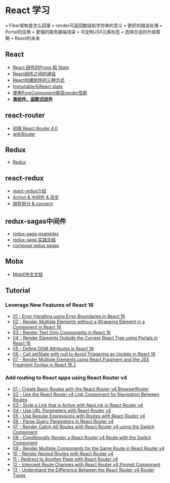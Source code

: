# React 学习


• Fiber架构是怎么回事
• render可返回数组和字符串的意义
• 更好的错误处理
• Portal的应用
• 更强的服务器端渲染
• 可定制JSX元素标签
• 选择合适的升级策略
• React的未来

## React
* [React 组件的Props 和 State](docs/React/React%20组件的Props%20和%20State.md)
* [React组件之间的通信](docs/React/React组件之间的通信.md)
* [React创建组件的三种方式](docs/React/React创建组件的三种方式.md)
* [Immutable与React state](docs/React/Immutable与React%20state.md)
* [使用PureComponent提高render性能](docs/React/使用PureComponent提高render性能.md)
* [**类组件、函数式组件**](https://juejin.im/post/5c0dfa265188257a5a2514d6)

## react-router
* [初探 React Router 4.0](https://www.jianshu.com/p/e3adc9b5f75c)
* [withRouter](docs/react-router/withRouter.md)

## Redux
* [Redux](docs/Redux/Redux.md)

## react-redux
* [react-redux介绍](docs/react-redux/react-redux介绍.md)
* [Action & 中间件 & 异步](https://github.com/dwqs/blog/issues/35)
* [组件拆分 & connect](https://github.com/dwqs/blog/issues/38)


## redux-sagas中间件
* [redux-saga-examples](https://github.com/kuy/redux-saga-examples)
* [redux-saga 实践总结](https://segmentfault.com/a/1190000007261052?_ea=1290634)
* [compose redux sagas](https://segmentfault.com/a/1190000005776381)

## Mobx
* [MobX中文文档](https://cn.mobx.js.org/)

## Tutorial

### Leverage New Features of React 16
* [01 - Error Handling using Error Boundaries in React 16](tutorial/Leverage%20New%20Features%20of%20React%2016/01%20-%20Error%20Handling%20using%20Error%20Boundaries%20in%20React%2016/script.jsx)
* [02 - Render Multiple Elements without a Wrapping Element in a Component in React 16](tutorial/Leverage%20New%20Features%20of%20React%2016/02%20-%20Render%20Multiple%20Elements%20without%20a%20Wrapping%20Element%20in%20a%20Component%20in%20React%2016/script.jsx)
* [03 - Render Text Only Components in React 16](tutorial/Leverage%20New%20Features%20of%20React%2016/03%20-%20Render%20Text%20Only%20Components%20in%20React%2016/script.jsx)
* [04 - Render Elements Outside the Current React Tree using Portals in React 16](tutorial/Leverage%20New%20Features%20of%20React%2016/04%20-%20Render%20Elements%20Outside%20the%20Current%20React%20Tree%20using%20Portals%20in%20React%2016/script.jsx)
* [05 - Define DOM Attributes in React 16](tutorial/Leverage%20New%20Features%20of%20React%2016/05%20-%20Define%20DOM%20Attributes%20in%20React%2016/script.jsx)
* [06 - Call setState with null to Avoid Triggering an Update in React 16](tutorial/Leverage%20New%20Features%20of%20React%2016/06%20-%20Call%20setState%20with%20null%20to%20Avoid%20Triggering%20an%20Update%20in%20React%2016/script.jsx)
* [07 - Render Multiple Elements using React.Fragment and the JSX Fragment Syntax in React 16.2](tutorial/Leverage%20New%20Features%20of%20React%2016/07%20-%20Render%20Multiple%20Elements%20using%20React.Fragment%20and%20the%20JSX%20Fragment%20Syntax%20in%20React%2016.2/script.jsx)

### Add routing to React apps using React Router v4
* [01 - Create Basic Routes with the React Router v4 BrowserRouter](/tutorial/Add%20routing%20to%20React%20apps%20using%20React%20Router%20v4/src/lessons/01-Router/App.js)
* [02 - Use the React Router v4 Link Component for Navigation Between Routes](tutorial/Add%20routing%20to%20React%20apps%20using%20React%20Router%20v4/src/lessons/02-Link/App.js)
* [03 - Style a Link that is Active with NavLink in React Router v4](tutorial/Add%20routing%20to%20React%20apps%20using%20React%20Router%20v4/src/lessons/03-NavLink/App.js)
* [04 - Use URL Parameters with React Router v4](tutorial/Add%20routing%20to%20React%20apps%20using%20React%20Router%20v4/src/lessons/04-URL-Params/App.js)
* [05 - Use Regular Expressions with Routes with React Router v4](tutorial/Add%20routing%20to%20React%20apps%20using%20React%20Router%20v4/src/lessons/05-URL-Regex/App.js)
* [06 - Parse Query Parameters in React Router v4](tutorial/Add%20routing%20to%20React%20apps%20using%20React%20Router%20v4/src/lessons/06-Query-Params/App.js)
* [07 - Render Catch-All Routes with React Router v4 using the Switch Component](tutorial/Add%20routing%20to%20React%20apps%20using%20React%20Router%20v4/src/lessons/07-Catch-All/App.js)
* [08 - Conditionally Render a React Router v4 Route with the Switch Component](tutorial/Add%20routing%20to%20React%20apps%20using%20React%20Router%20v4/src/lessons/08-Conditional/App.js)
* [09 - Render Multiple Components for the Same Route in React Router v4](tutorial/Add%20routing%20to%20React%20apps%20using%20React%20Router%20v4/src/lessons/09-Multiple/App.js)
* [10 - Render Nested Routes with React Router v4](tutorial/Add%20routing%20to%20React%20apps%20using%20React%20Router%20v4/src/lessons/10-Nested/App.js)
* [11 - Redirect to Another Page with React Router v4](tutorial/Add%20routing%20to%20React%20apps%20using%20React%20Router%20v4/src/lessons/11-Redirect/App.js)
* [12 - Intercept Route Changes with React Router v4 Prompt Component](tutorial/Add%20routing%20to%20React%20apps%20using%20React%20Router%20v4/src/lessons/12-Prompt/App.js)
* [13 - Understand the Difference Between the React Router v4 Router Types](tutorial/Add%20routing%20to%20React%20apps%20using%20React%20Router%20v4/src/lessons/13-Routers/App.js)
